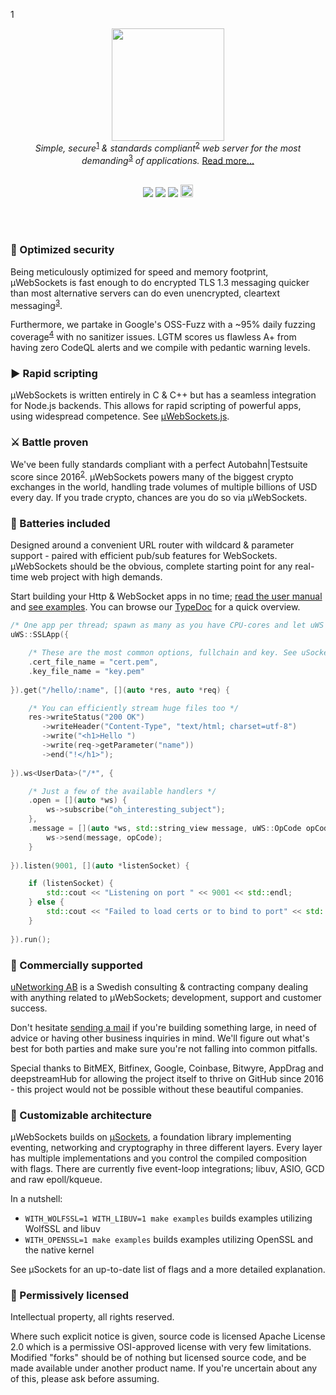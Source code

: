 1
<div align="center">
<img src="https://raw.githubusercontent.com/uNetworking/uWebSockets/master/misc/logo.svg" height="180" /><br>
<i>Simple, secure</i><sup><a href="https://github.com/uNetworking/uWebSockets/tree/master/fuzzing#fuzz-testing-of-various-parsers-and-mocked-examples">1</a></sup><i> & standards compliant</i><sup><a href="https://unetworking.github.io/uWebSockets.js/report.pdf">2</a></sup><i> web server for the most demanding</i><sup><a href="https://github.com/uNetworking/uWebSockets/tree/master/benchmarks#benchmark-driven-development">3</a></sup><i> of applications.</i> <a href="https://github.com/uNetworking/uWebSockets/blob/master/misc/READMORE.md">Read more...</a>
<br><br>

<a href="https://github.com/uNetworking/uWebSockets/releases"><img src="https://img.shields.io/github/v/release/uNetworking/uWebSockets"></a> <a href="https://osv.dev/list?q=uwebsockets&affected_only=true&page=1&ecosystem=OSS-Fuzz"><img src="https://oss-fuzz-build-logs.storage.googleapis.com/badges/uwebsockets.svg" /></a> <img src="https://img.shields.io/badge/est.-2016-green" /> <a href="https://twitter.com/uNetworkingAB"><img src="https://raw.githubusercontent.com/uNetworking/uWebSockets/master/misc/follow.png" height="20"/></a>

</div>
<br><br>

### :closed_lock_with_key: Optimized security
Being meticulously optimized for speed and memory footprint, µWebSockets is fast enough to do encrypted TLS 1.3 messaging quicker than most alternative servers can do even unencrypted, cleartext messaging<sup><a href="https://github.com/uNetworking/uWebSockets/tree/master/benchmarks#benchmark-driven-development">3</a></sup>.

Furthermore, we partake in Google's OSS-Fuzz with a ~95% daily fuzzing coverage<sup><a href="https://github.com/uNetworking/uWebSockets/blob/master/misc/Screenshot_20210915-004009.png?raw=true">4</a></sup> with no sanitizer issues. LGTM scores us flawless A+ from having zero CodeQL alerts and we compile with pedantic warning levels.


### :arrow_forward: Rapid scripting
µWebSockets is written entirely in C & C++ but has a seamless integration for Node.js backends. This allows for rapid scripting of powerful apps, using widespread competence. See <a href="https://github.com/uNetworking/uWebSockets.js">µWebSockets.js</a>.

### :crossed_swords: Battle proven
We've been fully standards compliant with a perfect Autobahn|Testsuite score since 2016<sup><a href="https://unetworking.github.io/uWebSockets.js/report.pdf">2</a></sup>. µWebSockets powers many of the biggest crypto exchanges in the world, handling trade volumes of multiple billions of USD every day. If you trade crypto, chances are you do so via µWebSockets.

### :battery: Batteries included
Designed around a convenient URL router with wildcard & parameter support - paired with efficient pub/sub features for WebSockets. µWebSockets should be the obvious, complete starting point for any real-time web project with high demands.

Start building your Http & WebSocket apps in no time; <a href="https://github.com/uNetworking/uWebSockets/blob/master/misc/READMORE.md">read the user manual</a> and <a href="https://github.com/uNetworking/uWebSockets/tree/master/examples">see examples</a>. You can browse our <a href="https://unetworking.github.io/uWebSockets.js/generated/">TypeDoc</a> for a quick overview.

```c++
/* One app per thread; spawn as many as you have CPU-cores and let uWS share the listening port */
uWS::SSLApp({

    /* These are the most common options, fullchain and key. See uSockets for more options. */
    .cert_file_name = "cert.pem",
    .key_file_name = "key.pem"
    
}).get("/hello/:name", [](auto *res, auto *req) {

    /* You can efficiently stream huge files too */
    res->writeStatus("200 OK")
       ->writeHeader("Content-Type", "text/html; charset=utf-8")
       ->write("<h1>Hello ")
       ->write(req->getParameter("name"))
       ->end("!</h1>");
    
}).ws<UserData>("/*", {

    /* Just a few of the available handlers */
    .open = [](auto *ws) {
        ws->subscribe("oh_interesting_subject");
    },
    .message = [](auto *ws, std::string_view message, uWS::OpCode opCode) {
        ws->send(message, opCode);
    }
    
}).listen(9001, [](auto *listenSocket) {

    if (listenSocket) {
        std::cout << "Listening on port " << 9001 << std::endl;
    } else {
        std::cout << "Failed to load certs or to bind to port" << std::endl;
    }
    
}).run();
```
### :briefcase: Commercially supported
<a href="https://github.com/uNetworking">uNetworking AB</a> is a Swedish consulting & contracting company dealing with anything related to µWebSockets; development, support and customer success.

Don't hesitate <a href="mailto:alexhultman@gmail.com">sending a mail</a> if you're building something large, in need of advice or having other business inquiries in mind. We'll figure out what's best for both parties and make sure you're not falling into common pitfalls.

Special thanks to BitMEX, Bitfinex, Google, Coinbase, Bitwyre, AppDrag and deepstreamHub for allowing the project itself to thrive on GitHub since 2016 - this project would not be possible without these beautiful companies.

### :wrench: Customizable architecture
µWebSockets builds on <a href="https://github.com/uNetworking/uSockets">µSockets</a>, a foundation library implementing eventing, networking and cryptography in three different layers. Every layer has multiple implementations and you control the compiled composition with flags. There are currently five event-loop integrations; libuv, ASIO, GCD and raw epoll/kqueue.

In a nutshell:

* `WITH_WOLFSSL=1 WITH_LIBUV=1 make examples` builds examples utilizing WolfSSL and libuv
* `WITH_OPENSSL=1 make examples` builds examples utilizing OpenSSL and the native kernel

See µSockets for an up-to-date list of flags and a more detailed explanation.

### :handshake: Permissively licensed
Intellectual property, all rights reserved.

Where such explicit notice is given, source code is licensed Apache License 2.0 which is a permissive OSI-approved license with very few limitations. Modified "forks" should be of nothing but licensed source code, and be made available under another product name. If you're uncertain about any of this, please ask before assuming.
